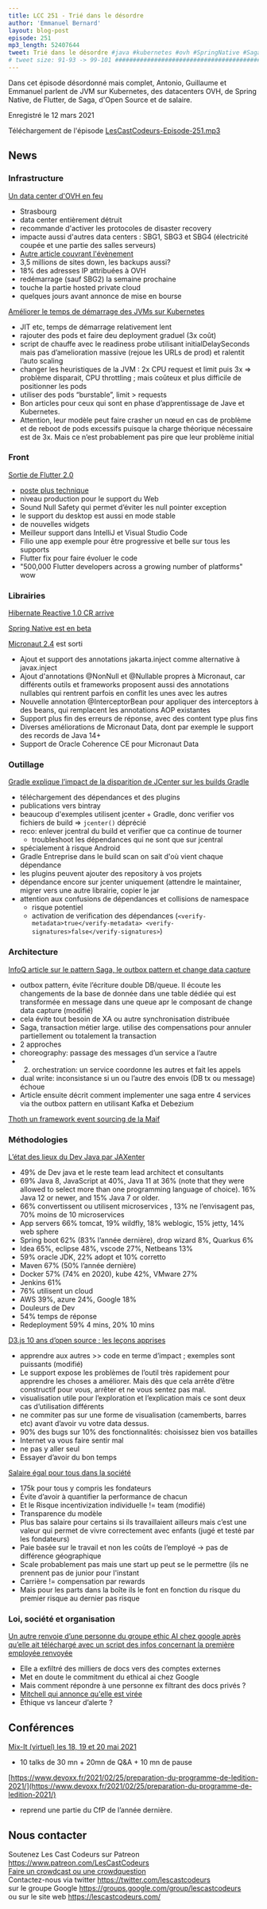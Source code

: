 ```yaml
---
title: LCC 251 - Trié dans le désordre
author: 'Emmanuel Bernard'
layout: blog-post
episode: 251
mp3_length: 52407644
tweet: Trié dans le désordre #java #kubernetes #ovh #SpringNative #Saga #OSS
# tweet size: 91-93 -> 99-101 #######################################################################
---
```

Dans cet épisode désordonné mais complet, Antonio, Guillaume et Emmanuel parlent de JVM sur Kubernetes, des datacenters OVH, de Spring Native, de Flutter, de Saga, d'Open Source et de salaire.

Enregistré le 12 mars 2021

Téléchargement de l'épisode [LesCastCodeurs-Episode-251.mp3](https://traffic.libsyn.com/lescastcodeurs/LesCastCodeurs-Episode-251.mp3)

## News

### Infrastructure

[Un data center d'OVH en feu](https://www.phonandroid.com/ovh-un-incendie-detruit-completement-le-data-center-des-services-impactes.html)  

* Strasbourg
* data center entièrement détruit
* recommande d'activer les protocoles de disaster recovery
* impacte aussi d'autres data centers : SBG1, SBG3 et SBG4 (électricité coupée et une partie des salles serveurs)
* [Autre article couvrant l'évènement](https://www.journaldunet.com/web-tech/cloud/1498567-incendie-chez-ovh-3-6-millions-de-sites-web-hors-ligne/)
* 3,5 millions de sites down, les backups aussi?
* 18% des adresses IP attribuées à OVH
* redémarrage (sauf SBG2) la semaine prochaine
* touche la partie hosted private cloud
* quelques jours avant annonce de mise en bourse

[Améliorer le temps de démarrage des JVMs sur Kubernetes](https://tech.olx.com/improving-jvm-warm-up-on-kubernetes-1b27dd8ecd58)

* JIT etc, temps de démarrage relativement lent
* rajouter des pods et faire deu deployment graduel (3x coût)
* script de chauffe avec le readiness probe utilisant initialDelaySeconds  mais pas d’amelioration massive (rejoue les URLs de prod) et ralentit l’auto scaling
* changer les heuristiques de la JVM : 2x CPU request et limit  puis 3x => problème disparait, CPU throttling ; mais coûteux et plus difficile de positionner les pods
* utiliser des pods “burstable”, limit > requests
* Bon articles pour ceux qui sont en phase d’apprentissage de Jave et Kubernetes.
* Attention, leur modèle peut faire crasher un nœud en cas de problème et de reboot de pods excessifs puisque la charge théorique nécessaire est de 3x. Mais ce n’est probablement pas pire que leur problème initial

### Front

[Sortie de Flutter 2.0](https://developers.googleblog.com/2021/03/announcing-flutter-2.html)

* [poste plus technique](https://medium.com/flutter/whats-new-in-flutter-2-0-fe8e95ecc65)
* niveau production pour le support du Web
* Sound Null Safety qui permet d’éviter les null pointer exception
* le support du desktop est aussi en mode stable
* de nouvelles widgets
* Meilleur support dans IntelliJ et Visual Studio Code
* Filio une app exemple pour être progressive et belle sur tous les supports
* Flutter fix pour faire évoluer le code
* "500,000 Flutter developers across a growing number of platforms" wow

### Librairies

[Hibernate Reactive 1.0 CR arrive](https://in.relation.to/2021/03/08/hibernate-reactive-1/)  

[Spring Native est en beta](https://spring.io/blog/2021/03/11/announcing-spring-native-beta)  

[Micronaut 2.4](https://micronaut.io/blog/2021-03-09-micronaut-2-4-release.html) est sorti

* Ajout et support des annotations jakarta.inject comme alternative à javax.inject
* Ajout d'annotations @NonNull et @Nullable propres à Micronaut, car différents outils et frameworks proposent aussi des annotations nullables qui rentrent parfois en conflit les unes avec les autres
* Nouvelle annotation @InterceptorBean pour appliquer des interceptors à des beans, qui remplacent les annotations AOP existantes
* Support plus fin des erreurs de réponse, avec des content type plus fins
* Diverses améliorations de Micronaut Data, dont par exemple le support des records de Java 14+
* Support de Oracle Coherence CE pour Micronaut Data

### Outillage

[Gradle explique l’impact de la disparition de JCenter sur les builds Gradle](https://blog.gradle.org/jcenter-shutdown)

* téléchargement des dépendances et des plugins
* publications vers bintray
* beaucoup d'exemples utilisent jcenter + Gradle, donc verifier vos fichiers de build => `jcenter()` déprécié
* reco: enlever jcentral du build et verifier que ca continue de tourner
    * troubleshoot les dépendances qui ne sont que sur jcentral
* spécialement à risque Android
* Gradle Entreprise dans le build scan on sait d'où vient chaque dépendance 
* les plugins peuvent ajouter des repository à vos projets
* dépendance encore sur jcenter uniquement (attendre le maintainer, migrer vers une autre librairie, copier le jar
* attention aux confusions de dépendances et collisions de namespace
    * risque potentiel
    * activation de verification des dépendances (`<verify-metadata>true</verify-metadata> <verify-signatures>false</verify-signatures>`)

### Architecture

[InfoQ article sur le pattern Saga, le outbox pattern et change data capture](https://www.infoq.com/articles/saga-orchestration-outbox/)

* outbox pattern, évite l’écriture double DB/queue. Il écoute les changements de la base de donnée dans une table dédiée qui est transformée en message dans une queue apr le composant de change data capture (modifié) 
* cela évite tout besoin de XA ou autre synchronisation distribuée
* Saga, transaction métier large. utilise des compensations pour annuler partiellement ou totalement la transaction
* 2 approches
* choreography: passage des messages d’un service a l’autre
* 2. orchestration: un service coordonne les autres et fait les appels
* dual write: inconsistance si un ou l’autre des envois (DB tx ou message) échoue
* Article ensuite décrit comment implementer une saga entre 4 services via the outbox pattern en utilisant Kafka et Debezium

[Thoth un framework event sourcing de la Maif](https://maif.github.io/thoth/)  

### Méthodologies

[L’état des lieux du Dev Java par JAXenter](https://jaxenter.com/java-development-2021-173870.html)

* 49% de Dev java et le reste team lead architect et consultants
* 69% Java 8, JavaScript at 40%, Java 11 at 36% (note that they were allowed to select more than one programming language of choice). 16% Java 12 or newer, and 15% Java 7 or older.
* 66% convertissent ou utilisent microservices , 13% ne l’envisagent pas, 70% moins de 10 microservices
* App servers 66% tomcat, 19% wildfly, 18% weblogic, 15% jetty, 14% web sphere
* Spring boot 62% (83% l’année dernière), drop wizard 8%, Quarkus 6%
* Idea 65%, eclipse 48%, vscode 27%, Netbeans 13%
* 59% oracle JDK, 22% adopt et 10% corretto
* Maven 67% (50% l’année dernière)
* Docker 57% (74% en 2020), kube 42%, VMware 27%
* Jenkins 61%
* 76% utilisent un cloud
* AWS 39%, azure 24%, Google 18%
* Douleurs de Dev
* 54% temps de réponse
* Redeployment 59% 4 mins, 20% 10 mins

[D3.js 10 ans d’open source ; les leçons apprises](https://observablehq.com/@mbostock/10-years-of-open-source-visualization)

* apprendre aux autres >> code en terme d’impact ; exemples sont puissants (modifié) 
* Le support expose les problèmes de l’outil très rapidement pour apprendre les choses a améliorer. Mais dès que cela arrête d’être constructif pour vous, arrêter et ne vous sentez pas mal.
* visualisation utile pour l’exploration et l’explication mais ce sont deux cas d’utilisation différents
* ne commiter pas sur une forme de visualisation (camemberts, barres etc) avant d’avoir vu votre data dessus.
* 90% des bugs sur 10% des fonctionnalités: choisissez bien vos batailles
* Internet va vous faire sentir mal
* ne pas y aller seul
* Essayer d’avoir du bon temps

[Salaire égal pour tous dans la société](https://oxide.computer/blog/compensation-as-a-reflection-of-values/)

* 175k pour tous y compris les fondateurs
* Évite d’avoir à quantifier la performance de chacun
* Et le Risque incentivization individuelle != team (modifié) 
* Transparence du modèle
* Plus bas salaire pour certains si ils travaillaient ailleurs mais c’est une valeur qui permet de vivre correctement avec enfants (jugé et testé par les fondateurs)
* Paie basée sur le travail et non les coûts de l’employé -> pas de différence géographique
* Scale probablement pas mais une start up peut se le permettre (ils ne prennent pas de junior pour l'instant
* Carrière != compensation par rewards
* Mais pour les parts dans la boîte ils le font en fonction du risque du premier risque au dernier pas risque

### Loi, société et organisation

[Un autre renvoie d’une personne du groupe ethic AI chez google après qu’elle ait téléchargé avec un script des infos concernant la première employée renvoyée](https://www.cnbc.com/2021/01/21/margaret-mitchell-google-investigating-ai-researcher-awu-concerned.html)

* Elle a exfiltré des milliers de docs vers des comptes externes
* Met en doute le commitment du ethical ai chez Google
* Mais comment répondre à une personne ex filtrant des docs privés ?
* [Mitchell qui annonce qu'elle est virée](https://twitter.com/mmitchell_ai/status/1362885356127801345?s=21)
* Éthique vs lanceur d’alerte ?

## Conférences

[Mix-It (virtuel) les 18, 19 et 20 mai 2021](https://mixitconf.org/fr/)  

* 10 talks de 30 mn + 20mn de Q&A + 10 mn de pause 

[https://www.devoxx.fr/2021/02/25/preparation-du-programme-de-ledition-2021/](https://www.devoxx.fr/2021/02/25/preparation-du-programme-de-ledition-2021/)

* reprend une partie du CfP de l’année dernière.

## Nous contacter

Soutenez Les Cast Codeurs sur Patreon <https://www.patreon.com/LesCastCodeurs>  
[Faire un crowdcast ou une crowdquestion](https://lescastcodeurs.com/crowdcasting/)  
Contactez-nous via twitter <https://twitter.com/lescastcodeurs>  
sur le groupe Google <https://groups.google.com/group/lescastcodeurs>  
ou sur le site web <https://lescastcodeurs.com/>
<!-- vim: set spelllang=fr : -->
